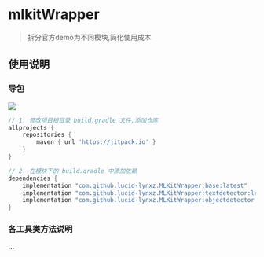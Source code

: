 # mlkitWrapper

> 拆分官方demo为不同模块,简化使用成本

## 使用说明

### 导包

[![](https://jitpack.io/v/lucid-lynxz/MLKitWrapper.svg)](https://jitpack.io/#lucid-lynxz/MLKitWrapper)

```gradle
// 1. 修改项目根目录 build.gradle 文件,添加仓库
allprojects {
    repositories {
        maven { url 'https://jitpack.io' }
    }
}

// 2. 在模块下的 build.gradle 中添加依赖
dependencies {
    implementation "com.github.lucid-lynxz.MLKitWrapper:base:latest"
    implementation "com.github.lucid-lynxz.MLKitWrapper:textdetector:latest"
    implementation "com.github.lucid-lynxz.MLKitWrapper:objectdetector:latest"
}
```

### 各工具类方法说明

...